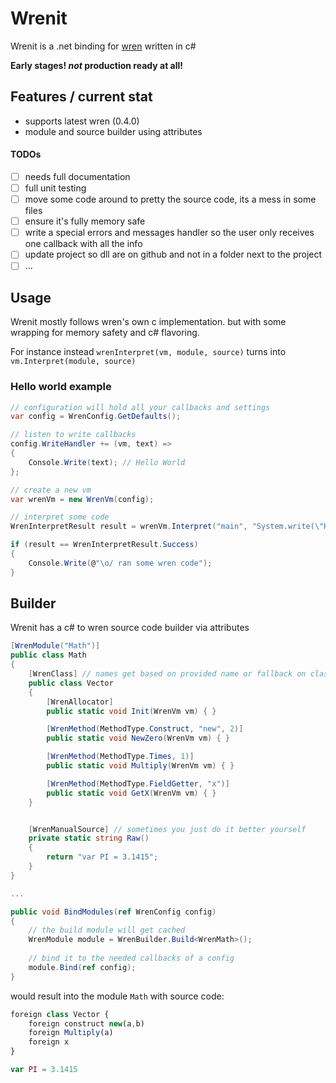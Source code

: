 # Wrenit

Wrenit is a .net binding for [wren](wren_site) written in c#

**Early stages! _not_ production ready at all!**

## Features / current stat

- supports latest wren (0.4.0)
- module and source builder using attributes

#### TODOs
- [ ] needs full documentation
- [ ] full unit testing
- [ ] move some code around to pretty the source code, its a mess in some files
- [ ] ensure it's fully memory safe
- [ ] write a special errors and messages handler so the user only receives one callback with all the info 
- [ ] update project so dll are on github and not in a folder next to the project
- [ ] ...

## Usage

Wrenit mostly follows wren's own c implementation. but with some wrapping for memory safety and c# flavoring.

For instance instead `wrenInterpret(vm, module, source)` turns into `vm.Interpret(module, source)`

### Hello world example
```cs
// configuration will hold all your callbacks and settings 
var config = WrenConfig.GetDefaults();

// listen to write callbacks
config.WriteHandler += (vm, text) =>
{
	Console.Write(text); // Hello World
};

// create a new vm
var wrenVm = new WrenVm(config);

// interpret some code
WrenInterpretResult result = wrenVm.Interpret("main", "System.write(\"Hello World\")");

if (result == WrenInterpretResult.Success)
{
	Console.Write(@"\o/ ran some wren code");
}
```


## Builder

Wrenit has a c# to wren source code builder via attributes

```cs
[WrenModule("Math")]
public class Math
{
	[WrenClass] // names get based on provided name or fallback on class/method name 
	public class Vector
	{
		[WrenAllocator]
		public static void Init(WrenVm vm) { }

		[WrenMethod(MethodType.Construct, "new", 2)]
		public static void NewZero(WrenVm vm) { }

		[WrenMethod(MethodType.Times, 1)]
		public static void Multiply(WrenVm vm) { }

		[WrenMethod(MethodType.FieldGetter, "x")]
		public static void GetX(WrenVm vm) { }
	}


	[WrenManualSource] // sometimes you just do it better yourself
	private static string Raw()
	{
		return "var PI = 3.1415";
	}
}

...

public void BindModules(ref WrenConfig config)
{
	// the build module will get cached
	WrenModule module = WrenBuilder.Build<WrenMath>();
	
	// bind it to the needed callbacks of a config
	module.Bind(ref config);
} 
```

would result into the module `Math` with source code:
```js
foreign class Vector {
	foreign construct new(a,b)
	foreign Multiply(a)
	foreign x
}

var PI = 3.1415
```

[wren_site]: https://wren.io

## 